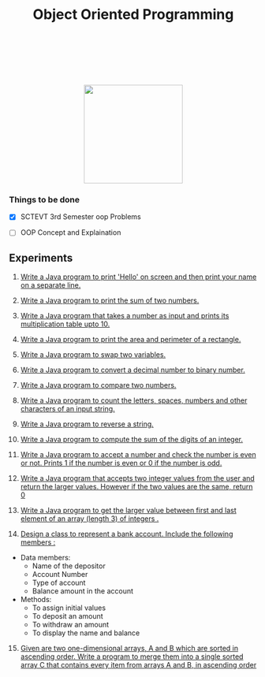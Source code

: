 <h1 align="center">
  Object Oriented Programming
</h1>
<p align="center">
  <br>
  <img src="https://img.shields.io/github/last-commit/basu021/oop" alt="">
<img src="https://img.shields.io/github/contributors/basu021/oop" alt="">
<img src="https://img.shields.io/github/stars/basu021/oop?style=social" alt="">
<img src="https://img.shields.io/github/repo-size/basu021/oop" alt="">
<img src="https://img.shields.io/github/languages/code-size/basu021/oop?style=flat-square" alt="">
<img src="https://img.shields.io/github/directory-file-count/basu021/oop?style=flat-square" alt="">
<img src="https://img.shields.io/tokei/lines/github/basu021/oop?style=flat-square" alt="">
<img src="https://img.shields.io/github/issues-pr/basu021/oop?style=flat-square" alt="">
<img src="https://img.shields.io/github/issues/basu021/oop?style=flat-square" alt="">
<img src="https://img.shields.io/github/license/basu021/oop?style=flat-square" alt="">
</p>
<h1 align="center">
<br>
<img src="https://github.com/basu021/oop/blob/main/elements/logo.svg" height="200" align="center" />
<br>
</h1>

### Things to be done

- [x] SCTEVT 3rd Semester oop Problems
- [ ] OOP Concept and Explaination


## Experiments

1. [Write a Java program to print 'Hello' on screen and then print your name on a separate line.](https://github.com/Samikshy0/oop/blob/main/oop_using_java/exp-1/Print_hello.java)

2. [Write a Java program to print the sum of two numbers.](https://github.com/Samikshy0/oop/tree/main/oop_using_java/exp-2)

3. [Write a Java program that takes a number as input and prints its multiplication table upto 10.](https://github.com/Samikshy0/oop/tree/main/oop_using_java/exp-3)

4. [Write a Java program to print the area and perimeter of a rectangle.](https://github.com/Samikshy0/oop/blob/main/oop_using_java/exp-4/Print_area_and_perimeter_of_rect.java)

5. [Write a Java program to swap two variables.](https://github.com/Samikshy0/oop/tree/main/oop_using_java/exp-5)

6. [Write a Java program to convert a decimal number to binary number.](https://github.com/Samikshy0/oop/tree/main/oop_using_java/exp-6)

7. [Write a Java program to compare two numbers.](https://github.com/Samikshy0/oop/tree/main/oop_using_java/exp-7)

8. [Write a Java program to count the letters, spaces, numbers and other characters of an input string.](https://github.com/Samikshy0/oop/tree/main/oop_using_java/exp-8)

9. [Write a Java program to reverse a string.](https://github.com/Samikshy0/oop/tree/main/oop_using_java/exp-9)

10. [Write a Java program to compute the sum of the digits of an integer.](https://github.com/Samikshy0/oop/tree/main/oop_using_java/exp-10)

11. [Write a Java program to accept a number and check the number is even or not. Prints 1 if the number is even or 0 if the number is odd.](https://github.com/Samikshy0/oop/blob/main/oop_using_java/exp-11)

12. [Write a Java program that accepts two integer values from the user and return the larger values. However if the two values are the same, return 0](https://github.com/Samikshy0/oop/blob/main/oop_using_java/exp-12)

13. [Write a Java program to get the larger value between first and last element of an array (length 3) of integers .](https://github.com/Samikshy0/oop/blob/main/oop_using_java/exp-13)

14. <p><a href="https://github.com/Samikshy0/oop/blob/main/oop_using_java/exp-14">Design a class to represent a bank account. Include the following members :</a> 
  - Data members:
    - Name of the depositor
    - Account Number
    - Type of account
    - Balance amount in the account
  - Methods:
    - To assign initial values
    - To deposit an amount
    - To withdraw an amount
    - To display the name and balance
  </p>

15. [Given are two one-dimensional arrays, A and B which are sorted in ascending order. Write a program to merge them into a single sorted array C that contains every item from arrays A and B, in ascending order](https://github.com/Samikshy0/oop/tree/main/oop_using_java/exp-15)

